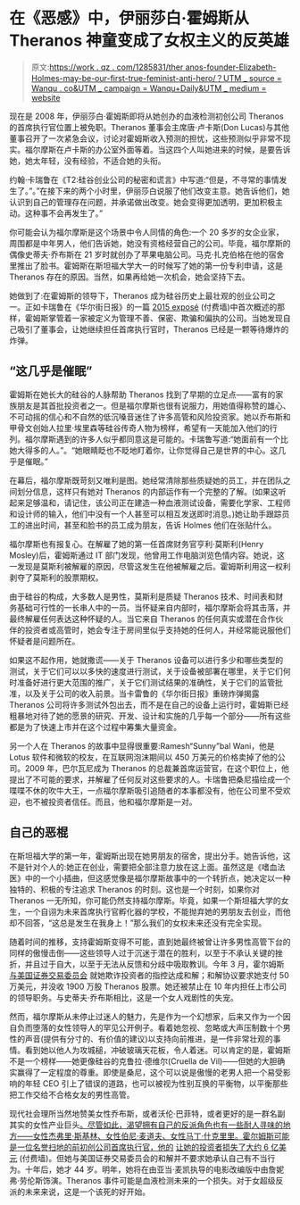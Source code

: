 # 在《恶感》中，伊丽莎白·霍姆斯从 Theranos 神童变成了女权主义的反英雄

> 原文:[https://work . qz . com/1285831/ther anos-founder-Elizabeth-Holmes-may-be-our-first-true-feminist-anti-hero/？UTM _ source = Wanqu . co&UTM _ campaign = Wanqu+Daily&UTM _ medium = website](https://work.qz.com/1285831/theranos-founder-elizabeth-holmes-may-be-our-first-true-feminist-anti-hero/?utm_source=wanqu.co&utm_campaign=Wanqu+Daily&utm_medium=website)

现在是 2008 年，伊丽莎白·霍姆斯即将从她创办的血液检测初创公司 Theranos 的首席执行官位置上被免职。Theranos 董事会主席唐·卢卡斯(Don Lucas)与其他董事召开了一次紧急会议，讨论对霍姆斯收入预测的担忧，这些预测似乎非常不现实。福尔摩斯在卢卡斯的办公室外面等着。当这四个人叫她进来的时候，是要告诉她，她太年轻，没有经验，不适合她的头衔。

约翰·卡瑞鲁在《T2:硅谷创业公司的秘密和谎言》中写道:“但是，不寻常的事情发生了。”。”在接下来的两个小时里，伊丽莎白说服了他们改变主意。她告诉他们，她认识到自己的管理存在问题，并承诺做出改变。她会变得更加透明，更加积极主动。这种事不会再发生了。”

你可能会认为福尔摩斯是这个场景中令人同情的角色:一个 20 多岁的女企业家，周围都是中年男人，他们告诉她，她没有资格经营自己的公司。毕竟，福尔摩斯的偶像史蒂夫·乔布斯在 21 岁时就创办了苹果电脑公司。马克·扎克伯格在他的宿舍里推出了脸书。霍姆斯在斯坦福大学大一的时候写了她的第一份专利申请，这是 Theranos 存在的原因。当然，如果再给她一次机会，她会坚持下去。

她做到了:在霍姆斯的领导下，Theranos 成为硅谷历史上最壮观的创业公司之一。正如卡瑞鲁在《华尔街日报》的一篇 [2015 exposé](https://www.wsj.com/articles/theranos-has-struggled-with-blood-tests-1444881901) (付费墙)中首次概述的那样，霍姆斯掌管着一家被定义为管理不善、保密、欺骗和偏执的公司。当她发现自己吸引了董事会，让她继续担任首席执行官时，Theranos 已经是一颗等待爆炸的炸弹。

## “这几乎是催眠”

霍姆斯在她长大的硅谷的人脉帮助 Theranos 找到了早期的立足点——富有的家族朋友是其首批投资者之一。但是福尔摩斯也很有说服力，用她值得称赞的雄心、不可动摇的信心和不自然的低沉嗓音迷住了许多高管和风险投资家。她以乔布斯和甲骨文创始人拉里·埃里森等硅谷传奇人物为榜样，希望有一天能加入他们的行列。福尔摩斯遇到的许多人似乎都同意这是可能的。卡瑞鲁写道:“她面前有一个比她大得多的人。”。“她眼睛眨也不眨地盯着你，让你觉得自己是世界的中心。这几乎是催眠。”

在幕后，福尔摩斯既苛刻又唯利是图。她经常清除那些质疑她的员工，并在团队之间划分信息，这样只有她对 Theranos 的内部运作有一个完整的了解。(如果这听起来足够温和，请记住，该公司正在建造一种血液测试设备，需要化学家、工程师和设计师的输入，他们中没有一个人甚至可以相互发送即时消息。)她让助手跟踪员工的进出时间，甚至和脸书的员工成为朋友，告诉 Holmes 他们在张贴什么。

福尔摩斯也有报复心。在解雇了她的第一任首席财务官亨利·莫斯利(Henry Mosley)后，霍姆斯通过 IT 部门发现，他曾用工作电脑浏览色情内容。她说，这一发现是莫斯利被解雇的原因，尽管这发生在他被解雇之后。霍姆斯利用这一权利剥夺了莫斯利的股票期权。

由于硅谷的构成，大多数人是男性，莫斯利是质疑 Theranos 技术、时间表和财务基础可行性的一长串人中的一员。当怀疑来自内部时，福尔摩斯会将其击落，并最终解雇任何表达这种怀疑的人。当它来自 Theranos 的任何真实或潜在合作伙伴的投资者或高管时，她会专注于房间里似乎支持她的任何人，并经常能说服他们怀疑者是问题所在。

如果这不起作用，她就撒谎——关于 Theranos 设备可以进行多少和哪些类型的测试，关于它们可以以多快的速度进行测试，关于设备被部署在哪里，关于它们何时准备好进行更大范围的推广，关于它们测试结果的准确性，关于它们的监管批准，以及关于公司的收入前景。当卡雷鲁的《华尔街日报》重磅炸弹揭露 Theranos 公司将许多测试外包出去，而不是在自己的设备上运行时，霍姆斯已经粗暴地对待了她的愿景的研究、开发、设计和实施的几乎每一个部分——所有这些都是为了快速上市并在这个过程中筹集大量资金。

另一个人在 Theranos 的故事中显得很重要:Ramesh“Sunny”bal Wani，他是 Lotus 软件和微软的校友，在互联网泡沫期间以 450 万美元的价格卖掉了他的公司。2009 年，巴尔瓦尼成为 Theranos 的总裁兼首席运营官，在这个职位上，他提出了不可能的要求，并解雇了任何反对这些要求的人。卡瑞鲁把桑尼描绘成一个喋喋不休的吹牛大王，一点福尔摩斯吸引追随者的本事都没有，他在公司里不受欢迎，也不被投资者信任。而且，他和福尔摩斯是一对。

## 自己的恶棍

在斯坦福大学的第一年，霍姆斯出现在她男朋友的宿舍，提出分手。她告诉他，这不是针对个人的:她正在创业，需要把全部注意力放在这上面。虽然这是《嗜血法医》中的一个小插曲，但这感觉像是福尔摩斯故事中的一个转折点，她决定以一种独特的、积极的专注追求 Theranos 的时刻。这也是一个时刻，如果你对 Theranos 一无所知，你可能仍然支持福尔摩斯。毕竟，如果一个斯坦福大学的女生，一个自诩为未来首席执行官孵化器的学校，不能抛弃她的男朋友去创业，而他却不回答，“这总是发生在我身上！”那么我们的女权未来还没有完全实现。

随着时间的推移，支持霍姆斯变得不可能，直到她最终被曾让许多男性高管下台的同样的傲慢击倒——这些领导人过于沉迷于潜在的胜利，以至于不承认关键的挫折，并且过于自大，以至于无法从反馈和分歧中吸取教训。今年 3 月，霍尔姆斯 [与美国证券交易委员会](https://www.bloomberg.com/news/articles/2018-03-14/theranos-ceo-holmes-accused-of-fraud-by-sec-jeraxw6a) 就她欺诈投资者的指控达成和解；和解协议要求她支付 50 万美元，并没收 1900 万股 Theranos 股票。她还被禁止在 10 年内担任上市公司的领导职务。与史蒂夫·乔布斯相比，这是一个女人戏剧性的失宠。

然而，福尔摩斯从未停止过迷人的魅力，先是作为一个幻想家，后来又作为一个因自负而堕落的女性领导人的罕见公开例子。看着她忽视、忽略或大声压制数十个男性的声音(提供有分寸的、有价值的建议)以支持向前推进，是一件非常壮观的事情。看到她以他人为攻城槌，冲破玻璃天花板，令人着迷。可以肯定的是，霍姆斯不是一个榜样——她更像硅谷的克鲁拉·德维尔(Cruella de Vil)——但她的大胆确实赢得了一定程度的尊重。即使是桑尼，这个可以说是傲慢的老男人把一个易受影响的年轻 CEO 引上了错误的道路，也可以被视为性别互换的平衡物，以平衡那些把工作交给不合格女友的男性高管。

现代社会理所当然地赞美女性乔布斯，或者沃伦·巴菲特，或者更好的是一群名副其实的女性产业巨头[。尽管如此，渴望拥有自己的反派角色也有一些耐人寻味的地方——女性杰弗里·斯基林、女性伯尼·麦道夫、女性马丁·什克里里。霍尔姆斯可能是一位名誉扫地的前初创公司首席执行官，他的](https://work.qz.com/is/how-well-win/) [让她的投资者损失了大约 6 亿美元](https://www.wsj.com/articles/theranos-cost-business-and-government-leaders-more-than-600-million-1525392082) (付费墙)。但她与美国证券交易委员会的和解并不要求她承认自己有不当行为。十年后，她才 44 岁。明年，她将在由亚当·麦凯执导的电影改编版中由詹妮弗·劳伦斯饰演。Theranos 事件可能是血液检测未来的一个损失。对于女超级反派的未来来说，这是一个该死的好开始。